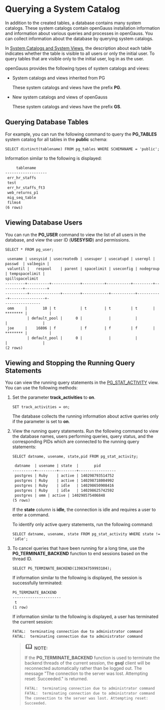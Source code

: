 # Querying a System Catalog<a name="EN-US_TOPIC_0289900778"></a>

In addition to the created tables, a database contains many system catalogs. These system catalogs contain openGauss installation information and information about various queries and processes in openGauss. You can collect information about the database by querying system catalogs.

In  [System Catalogs and System Views](system-catalogs-and-system-views.md), the description about each table indicates whether the table is visible to all users or only the initial user. To query tables that are visible only to the initial user, log in as the user.

openGauss provides the following types of system catalogs and views:

-   System catalogs and views inherited from PG

    These system catalogs and views have the prefix  **PG**.

-   New system catalogs and views of openGauss

    These system catalogs and views have the prefix  **GS**.


## Querying Database Tables<a name="en-us_topic_0283136670_en-us_topic_0237120304_en-us_topic_0100315815_section371043012532"></a>

For example, you can run the following command to query the  **PG\_TABLES**  system catalog for all tables in the  **public**  schema:

```
SELECT distinct(tablename) FROM pg_tables WHERE SCHEMANAME = 'public'; 
```

Information similar to the following is displayed:

```
     tablename
-------------------
 err_hr_staffs
 test
 err_hr_staffs_ft3
 web_returns_p1
 mig_seq_table
 films4
(6 rows)
```

## Viewing Database Users<a name="en-us_topic_0283136670_en-us_topic_0237120304_en-us_topic_0100315815_section522012906"></a>

You can run the  **PG\_USER**  command to view the list of all users in the database, and view the user ID \(**USESYSID**\) and permissions.

```
SELECT * FROM pg_user; 
```

```
 usename | usesysid | usecreatedb | usesuper | usecatupd | userepl |  passwd  | valbegin |
 valuntil |   respool    | parent | spacelimit | useconfig | nodegroup | tempspacelimit |
spillspacelimit
---------+----------+-------------+----------+-----------+---------+----------+----------+
----------+--------------+--------+------------+-----------+-----------+----------------+-
----------------
 omm     |       10 | t           | t        | t         | t       | ******** |          |
          | default_pool |      0 |            |           |           |                |
 joe     |    16806 | f           | f        | f         | f       | ******** |          |
          | default_pool |      0 |            |           |           |                |
(2 rows)
```

## Viewing and Stopping the Running Query Statements<a name="en-us_topic_0283136670_en-us_topic_0237120304_en-us_topic_0100315815_section1642584412912"></a>

You can view the running query statements in the  [PG\_STAT\_ACTIVITY](pg_stat_activity.md)  view. You can use the following methods:

1.  Set the parameter  **track\_activities**  to  **on**.

    ```
    SET track_activities = on;
    ```

    The database collects the running information about active queries only if the parameter is set to  **on**.

2.  View the running query statements. Run the following command to view the database names, users performing queries, query status, and the corresponding PIDs which are connected to the running query statements:

    ```
    SELECT datname, usename, state,pid FROM pg_stat_activity;
    ```

    ```
     datname  | usename | state  |       pid
    ----------+---------+--------+-----------------
     postgres | Ruby    | active | 140298793514752
     postgres | Ruby    | active | 140298718004992
     postgres | Ruby    | idle   | 140298650908416
     postgres | Ruby    | idle   | 140298625742592
     postgres | omm | active | 140298575406848
    (5 rows)
    ```

    If the  **state**  column is  **idle**, the connection is idle and requires a user to enter a command.

    To identify only active query statements, run the following command:

    ```
    SELECT datname, usename, state FROM pg_stat_activity WHERE state != 'idle';
    ```

3.  To cancel queries that have been running for a long time, use the  **PG\_TERMINATE\_BACKEND**  function to end sessions based on the thread ID.

    ```
    SELECT PG_TERMINATE_BACKEND(139834759993104);
    ```

    If information similar to the following is displayed, the session is successfully terminated:

    ```
    PG_TERMINATE_BACKEND
    ----------------------
     t
    (1 row)
    ```

    If information similar to the following is displayed, a user has terminated the current session:

    ```
    FATAL:  terminating connection due to administrator command
    FATAL:  terminating connection due to administrator command
    ```

    >![](public_sys-resources/icon-note.gif) **NOTE:** 
    >
    >If the  **PG\_TERMINATE\_BACKEND**  function is used to terminate the backend threads of the current session, the  **gsql**  client will be reconnected automatically rather than be logged out. The message "The connection to the server was lost. Attempting reset: Succeeded." is returned.
    >```
    >FATAL:  terminating connection due to administrator command
    >FATAL:  terminating connection due to administrator command
    >The connection to the server was lost. Attempting reset: Succeeded.
    >```
